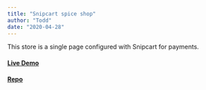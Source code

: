```yaml
---
title: "Snipcart spice shop"
author: "Todd"
date: "2020-04-28"
---
```


This store is a single page configured with Snipcart for payments.

#### [Live Demo](https://mystifying-mclean-4952d7.netlify.app/)

#### [Repo](https://github.com/prokopious/giftShop2)
